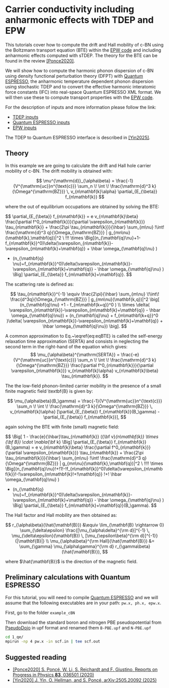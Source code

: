 Carrier conductivity including anharmonic effects with TDEP and EPW
===

This tutorials cover how to compute the drift and Hall mobility of c-BN using the Boltzmann transport equation (BTE) within the [EPW code](https://epw-code.org) and including anharmonic effects computed with sTDEP.
The theory for the BTE can be found in the review [[Ponce2020]](#suggested-reading).

We will show how to compute the harmonic phonon dispersion of c-BN using density functional perturbation theory (DFPT) with [Quantum ESPRESSO](https://www.quantum-espresso.org/), the anharmonic temperature dependent phonon dispersion using stochastic TDEP and to convert the effective harmonic interatomic force constants (IFC) into real-space Quantum ESPRESSO XML format.
We will then use these to compute transport properties with the [EPW code](https://epw-code.org).

For the description of inputs and more information please follow the link:
- [TDEP inputs](https://tdep-developers.github.io/tdep/files/)
- [Quantum ESPRESSO inputs](https://epwdoc.gitlab.io/source/doc/Inputs.html)
- [EPW inputs](https://epwdoc.gitlab.io/source/doc/Inputs.html)

The TDEP to Quantum ESPRESSO interface is described in [[Yin2025]](#suggested-reading).

## Theory

In this example we are going to calculate the drift and Hall hole carrier mobility of c-BN.
The drift mobility is obtained with:

$$
  \mu^{\mathrm{d}}_{\alpha\beta} = \frac{-1}{V^{\mathrm{uc}}n^{\text{c}}} \sum_n \! \int \! \frac{\mathrm{d}^3 k}{\Omega^{\mathrm{BZ}}} \, v_{n\mathbf{k}\alpha} \partial_{E_{\beta}} f_{n\mathbf{k}}
$$

where the out of equilibrium occupations are obtained by solving the BTE:

$$
  \partial_{E_{\beta}} f_{n\mathbf{k}} = e v_{n\mathbf{k}\beta} \frac{\partial f^0_{n\mathbf{k}}}{\partial \varepsilon_{n\mathbf{k}}} \tau_{n\mathbf{k}} + \frac{2\pi \tau_{n\mathbf{k}}}{\hbar}
  \sum_{m\nu} \!\int\! \frac{\mathrm{d}^3 q}{\Omega_{\mathrm{BZ}}} | g_{mn\nu}(\mathbf{k},\mathbf{q})|^2 \\
 \!\!\! \times \Big[(n_{\mathbf{q}\nu}+1-f_{n\mathbf{k}}^0)\delta(\varepsilon_{n\mathbf{k}}-\varepsilon_{m\mathbf{k}+\mathbf{q}}  + \hbar \omega_{\mathbf{q}\nu} )
 +  (n_{\mathbf{q} \nu}+f_{n\mathbf{k}}^0)\delta(\varepsilon_{n\mathbf{k}}-\varepsilon_{m\mathbf{k}+\mathbf{q}}  - \hbar \omega_{\mathbf{q}\nu} ) \Big]  \partial_{E_{\beta}} f_{m\mathbf{k}+\mathbf{q}}.
$$

The scattering rate is defined as:

$$
\tau_{n\mathbf{k}}^{-1} \equiv  \frac{2\pi}{\hbar} \sum_{m\nu} \!\int\! \frac{d^3q}{\Omega_{\mathrm{BZ}}} | g_{mn\nu}(\mathbf{k,q})|^2 \big[ (n_{\mathbf{q}\nu} +1 - f_{m\mathbf{k+q}}^0 ) \\
 \times  \delta( \varepsilon_{n\mathbf{k}}-\varepsilon_{m\mathbf{k}+\mathbf{q}} - \hbar \omega_{\mathbf{q}\nu}) +  (n_{\mathbf{q}\nu} +   f_{m\mathbf{k+q}}^0 )\delta( \varepsilon_{n\mathbf{k}}-\varepsilon_{m\mathbf{k}+\mathbf{q}} +  \hbar \omega_{\mathbf{q}\nu}) \big].
$$

A common approximation to Eq.~\eqref{eq:eqBTE} is called the self-energy relaxation time approximation (SERTA) and consists in neglecting the second term in the right-hand of the equation which gives:
$$
  \mu_{\alpha\beta}^{\mathrm{SERTA}} = \frac{-e}{V^{\mathrm{uc}}n^{\text{c}}} \sum_n \! \int \! \frac{\mathrm{d}^3 k}{\Omega^{\mathrm{BZ}}} \frac{\partial f^0_{n\mathbf{k}}}{\partial \varepsilon_{n\mathbf{k}}}  v_{n\mathbf{k}\alpha} v_{n\mathbf{k}\beta} \tau_{n\mathbf{k}}.
$$

The the low-field phonon-limited carrier mobility in the presence of a small finite magnetic field \textbf{B} is given by:

$$
  \mu_{\alpha\beta}(B_\gamma) = \frac{-1}{V^{\mathrm{uc}}n^{\text{c}}} \sum_n \! \int \! \frac{\mathrm{d}^3 k}{\Omega^{\mathrm{BZ}}} \, v_{n\mathbf{k}\alpha} [\partial_{E_{\beta}} f_{n\mathbf{k}}(B_\gamma) - \partial_{E_{\beta}} f_{n\mathbf{k}}],
$$

again solving the BTE with finite (small) magnetic field:

$$
 \Big[ 1 - \frac{e}{\hbar}\tau_{n\mathbf{k}} ({\bf v}_{n\mathbf{k}} \times {\bf B}) \cdot \nabla_{\bf k}
\Big] \partial_{E_{\beta}} f_{n\mathbf{k}}(B_\gamma) = e v_{n\mathbf{k}\beta} \frac{\partial f^0_{n\mathbf{k}}}{\partial \varepsilon_{n\mathbf{k}}} \tau_{n\mathbf{k}} + \frac{2\pi \tau_{n\mathbf{k}}}{\hbar}
  \sum_{m\nu} \!\int\! \frac{\mathrm{d}^3 q}{\Omega^{\mathrm{BZ}}} | g_{mn\nu}(\mathbf{k},\mathbf{q})|^2 \\
  \!\!\!\! \times \Big[(n_{\mathbf{q}\nu}\!+\!1\!-\!f_{n\mathbf{k}}^0)\delta(\varepsilon_{n\mathbf{k}}\!-\!\varepsilon_{m\mathbf{k}\!+\!\mathbf{q}}  \!+\! \hbar \omega_{\mathbf{q}\nu} )
 +  (n_{\mathbf{q} \nu}+f_{n\mathbf{k}}^0)\delta(\varepsilon_{n\mathbf{k}}-\varepsilon_{m\mathbf{k}+\mathbf{q}}  - \hbar \omega_{\mathbf{q}\nu} ) \Big] \partial_{E_{\beta}} f_{m\mathbf{k}+\mathbf{q}}(B_\gamma).
$$

The Hall factor and Hall mobility are then obtained as:

$$
  r_{\alpha\beta}(\hat{\mathbf{B}}) &\equiv  \lim_{\mathbf{B} \rightarrow 0} \sum_{\delta\epsilon} \frac{[\mu_{\alpha\delta}^{\rm d}]^{-1} \, \mu_{\delta\epsilon}(\mathbf{B}) \, [\mu_{\epsilon\beta}^{\rm d}]^{-1}}{|\mathbf{B}|} \\
  \mu_{\alpha\beta}^{\rm Hall}(\hat{\mathbf{B}}) &= \sum_{\gamma} \mu_{\alpha\gamma}^{\rm d} r_{\gamma\beta}(\hat{\mathbf{B}}),
$$

where $\hat{\mathbf{B}}$ is the direction of the magnetic field.

## Preliminary calculations with Quantum ESPRESSO

For this tutorial, you will need to compile [Quantum ESPRESSO](https://www.quantum-espresso.org/) and we will assume that the following executables are in your path: `pw.x, ph.x, epw.x`.

First, go to the folder `example_cBN`

Then download the standard boron and nitrogen PBE pseudopotential from [PseudoDojo](https://www.pseudo-dojo.org/) in upf format and renamed them `B-PBE.upf` and `N-PBE.upf`
   ```bash
   cd 1_qe/
   mpirun -np 4 pw.x -in scf.in | tee scf.out
   ```


## Suggested reading
- [[Ponce2020] S. Poncé, W. Li, S. Reichardt and F. Giustino, Reports on Progress in Physics **83**, 036501 (2020)](https://iopscience.iop.org/article/10.1088/1361-6633/ab6a43)
- [[Yin2020]  J. Yin, O. Hellman, and S. Poncé, arXiv:2505.20092 (2025)](https://doi.org/10.48550/arXiv.2505.20092)
